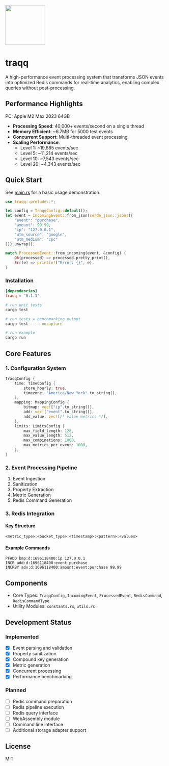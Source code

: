 <p>
    <img src="https://owij9.s3.amazonaws.com/ncZ5NFpXC.svg" height="125">
</p>

# traqq

A high-performance event processing system that transforms JSON events into optimized Redis commands for real-time analytics, enabling complex queries without post-processing.

## Performance Highlights
PC: Apple M2 Max 2023 64GB

- **Processing Speed**: 40,000+ events/second on a single thread
- **Memory Efficient**: ~6.7MB for 5000 test events
- **Concurrent Support**: Multi-threaded event processing
- **Scaling Performance**:
  - Level 1: ~19,685 events/sec
  - Level 5: ~11,214 events/sec
  - Level 10: ~7,543 events/sec
  - Level 20: ~4,343 events/sec

## Quick Start

See [main.rs](src/main.js) for a basic usage demonstration.

```rust
use traqq::prelude::*;

let config = TraqqConfig::default();
let event = IncomingEvent::from_json(serde_json::json!({
    "event": "purchase",
    "amount": 99.99,
    "ip": "127.0.0.1",
    "utm_source": "google",
    "utm_medium": "cpc"
})).unwrap();

match ProcessedEvent::from_incoming(event, &config) {
    Ok(processed) => processed.pretty_print(),
    Err(e) => println!("Error: {}", e),
}
```

### Installation

```toml
[dependencies]
traqq = "0.1.3"
```

```bash
# run unit tests
cargo test

# run tests w benchmarking output
cargo test -- --nocapture

# run example
cargo run
```

## Core Features

### 1. Configuration System

```rust
TraqqConfig {
    time: TimeConfig {
        store_hourly: true,
        timezone: "America/New_York".to_string(),
    },
    mapping: MappingConfig {
        bitmap: vec!["ip".to_string()],
        add: vec!["event".to_string()],
        add_value: vec![/* value metrics */],
    },
    limits: LimitsConfig {
        max_field_length: 128,
        max_value_length: 512,
        max_combinations: 1000,
        max_metrics_per_event: 1000,
    },
}
```

### 2. Event Processing Pipeline

1. Event Ingestion
2. Sanitization
3. Property Extraction
4. Metric Generation
5. Redis Command Generation

### 3. Redis Integration

#### Key Structure
```
<metric_type>:<bucket_type>:<timestamp>:<pattern>:<values>
```

#### Example Commands

```redis
PFADD bmp:d:1696118400:ip 127.0.0.1
INCR add:d:1696118400:event:purchase
INCRBY adv:d:1696118400:amount:event:purchase 99.99
```

## Components

- Core Types: `TraqqConfig`, `IncomingEvent`, `ProcessedEvent`, `RedisCommand`, `RedisCommandType`
- Utility Modules: `constants.rs`, `utils.rs`

## Development Status

### Implemented
- [x] Event parsing and validation
- [x] Property sanitization
- [x] Compound key generation
- [x] Metric generation
- [x] Concurrent processing
- [x] Performance benchmarking

### Planned
- [ ] Redis command preparation
- [ ] Redis pipeline execution
- [ ] Redis query interface
- [ ] WebAssembly module
- [ ] Command line interface
- [ ] Additional storage adapter support

## License

MIT

